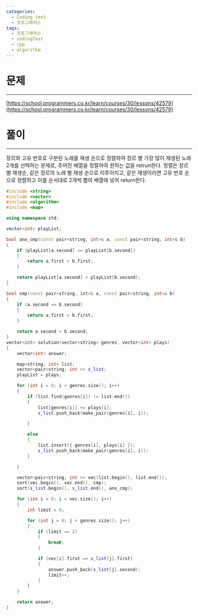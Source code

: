 ```yaml
---
categories:
  - Coding test
  - 프로그래머스
tags:
  - 프로그래머스
  - codingTest
  - cpp
  - algorithm
---
```

# 문제
___

[https://school.programmers.co.kr/learn/courses/30/lessons/42579](https://school.programmers.co.kr/learn/courses/30/lessons/42579)

# 풀이
___

장르와 고유 번호로 구분된 노래를 재생 순으로 정렬하여 장르 별 가장 많이 재생된 노래 2개를 선택하는 문제로, 주어진 배열을 정렬하여 원하는 값을 retrun한다. 정렬은 장르 별 재생순, 같은 장르의 노래 별 재생 순으로 이루어지고, 같은 재생이라면 고유 번호 순으로 정렬하고 이를 순서대로 2개씩 뽑아 배열에 넣어 return한다.

```c++
#include <string>
#include <vector>
#include <algorithm>
#include <map>

using namespace std;

vector<int> playList;

bool ano_cmp(const pair<string, int>& a, const pair<string, int>& b)
{
    if (playList[a.second] == playList[b.second])
    {
        return a.first > b.first;
    }

    return playList[a.second] > playList[b.second];
}

bool cmp(const pair<string, int>& a, const pair<string, int>& b)
{
    if (a.second == b.second)
    {
        return a.first > b.first;
    }

    return a.second > b.second;
}
vector<int> solution(vector<string> genres, vector<int> plays) 
{
    vector<int> answer;

    map<string, int> list;
    vector<pair<string, int >> s_list;
    playList = plays;

    for (int i = 0; i < genres.size(); i++)
    {
        if (list.find(genres[i]) != list.end())
        {
            list[genres[i]] += plays[i];
            s_list.push_back(make_pair(genres[i], i));

        }

        else
        {
            list.insert({ genres[i], plays[i] });
            s_list.push_back(make_pair(genres[i], i));
        }

    }

    vector<pair<string, int >> vec(list.begin(), list.end());
    sort(vec.begin(), vec.end(), cmp);
    sort(s_list.begin(), s_list.end(), ano_cmp);

    for (int i = 0; i < vec.size(); i++)
    {
        int limit = 0;

        for (int j = 0; j < genres.size(); j++)
        {
            if (limit == 2)
            {
                break;
            }

            if (vec[i].first == s_list[j].first)
            {
                answer.push_back(s_list[j].second);
                limit++;
            }
        }
    }

    return answer;
}


```